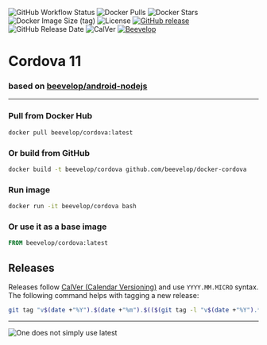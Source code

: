 ![GitHub Workflow Status](https://img.shields.io/github/actions/workflow/status/beevelop/docker-cordova/docker.yml?style=for-the-badge)
![Docker Pulls](https://img.shields.io/docker/pulls/beevelop/cordova.svg?style=for-the-badge)
![Docker Stars](https://img.shields.io/docker/stars/beevelop/cordova?style=for-the-badge)
![Docker Image Size (tag)](https://img.shields.io/docker/image-size/beevelop/cordova/latest?style=for-the-badge)
![License](https://img.shields.io/github/license/beevelop/docker-cordova?style=for-the-badge)
[![GitHub release](https://img.shields.io/github/release/beevelop/docker-cordova.svg?style=for-the-badge)](https://github.com/beevelop/docker-cordova/releases)
![GitHub Release Date](https://img.shields.io/github/release-date/beevelop/docker-cordova?style=for-the-badge)
![CalVer](https://img.shields.io/badge/CalVer-YYYY.MM.MICRO-22bfda.svg?style=for-the-badge)
[![Beevelop](https://img.shields.io/badge/-%20Made%20with%20%F0%9F%8D%AF%20by%20%F0%9F%90%9Dvelop-blue.svg?style=for-the-badge)](https://beevelop.com)

# Cordova 11

### based on [beevelop/android-nodejs](https://github.com/beevelop/docker-android-nodejs)

---

### Pull from Docker Hub

```bash
docker pull beevelop/cordova:latest
```

### Or build from GitHub

```bash
docker build -t beevelop/cordova github.com/beevelop/docker-cordova
```

### Run image

```bash
docker run -it beevelop/cordova bash
```

### Or use it as a base image

```Dockerfile
FROM beevelop/cordova:latest
```

## Releases

Releases follow [CalVer (Calendar Versioning)](https://calver.org/) and use `YYYY.MM.MICRO` syntax. The following command helps with tagging a new release:

```bash
git tag "v$(date +"%Y").$(date +"%m").$(($(git tag -l "v$(date +"%Y").*" | wc -l)+1))"
```

---

![One does not simply use latest](https://i.imgflip.com/1fgwxr.jpg)
